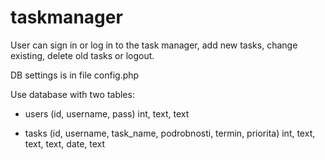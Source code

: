 # taskmanager
User can sign in or log in to the task manager, add new tasks, change existing, delete old tasks or logout. 

DB settings is in file config.php

Use database with two tables:

- users (id, username, pass)
        int, text, text

- tasks (id, username, task_name, podrobnosti, termin, priorita)
        int, text, text, text, date, text
